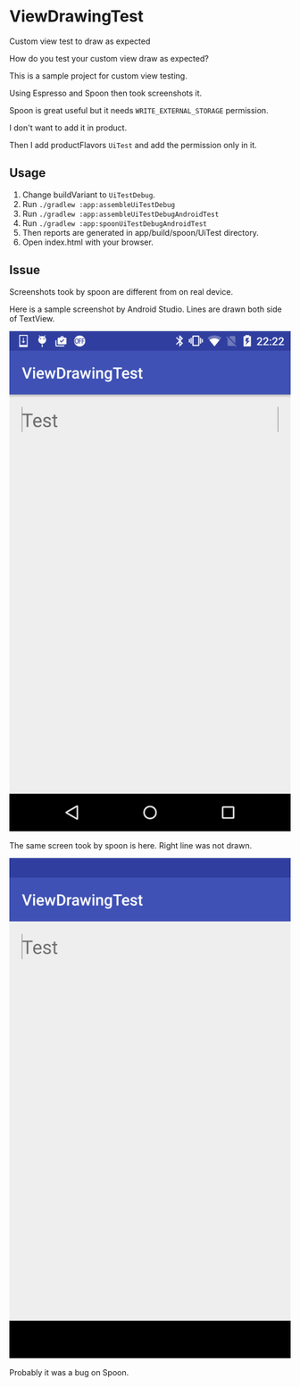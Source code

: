 # ViewDrawingTest
Custom view test to draw as expected

How do you test your custom view draw as expected?

This is a sample project for custom view testing.

Using Espresso and Spoon then took screenshots it.

Spoon is great useful but it needs `WRITE_EXTERNAL_STORAGE` permission.

I don't want to add it in product.

Then I add productFlavors `UiTest` and add the permission only in it.

## Usage

1. Change buildVariant to `UiTestDebug`.
1. Run `./gradlew :app:assembleUiTestDebug`
1. Run `./gradlew :app:assembleUiTestDebugAndroidTest`
1. Run `./gradlew :app:spoonUiTestDebugAndroidTest`
1. Then reports are generated in app/build/spoon/UiTest directory.
1. Open index.html with your browser.

## Issue

Screenshots took by spoon are different from on real device.

Here is a sample screenshot by Android Studio.
Lines are drawn both side of TextView.

![On real device](./images/actualy_displayed_on_device.png)

The same screen took by spoon is here.
Right line was not drawn.

![By Spoon](./images/screenshot_on_spoon.png)

Probably it was a bug on Spoon.
